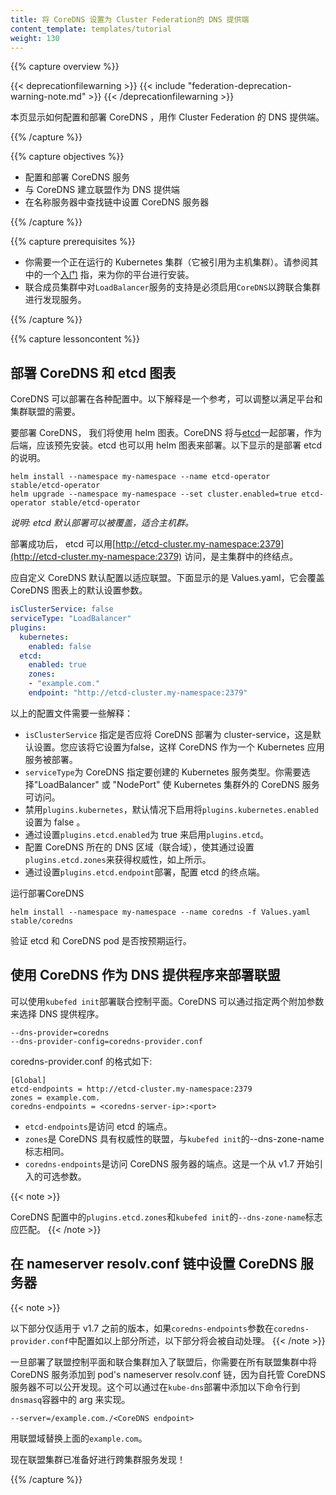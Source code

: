 ```yaml
---
title: 将 CoreDNS 设置为 Cluster Federation的 DNS 提供端
content_template: templates/tutorial
weight: 130
---
```

<!--
---
title: Set up CoreDNS as DNS provider for Cluster Federation
content_template: templates/tutorial
weight: 130
---
-->
{{% capture overview %}}

{{< deprecationfilewarning >}}
{{< include "federation-deprecation-warning-note.md" >}}
{{< /deprecationfilewarning >}}

<!--
This page shows how to configure and deploy CoreDNS to be used as the
DNS provider for Cluster Federation.
-->
本页显示如何配置和部署 CoreDNS ，用作 Cluster Federation 的 DNS 提供端。

{{% /capture %}}


{{% capture objectives %}}

<!--
* Configure and deploy CoreDNS server
* Bring up federation with CoreDNS as dns provider
* Setup CoreDNS server in nameserver lookup chain
-->
*  配置和部署 CoreDNS 服务
*  与 CoreDNS 建立联盟作为 DNS 提供端
*  在名称服务器中查找链中设置 CoreDNS 服务器

{{% /capture %}}


{{% capture prerequisites %}}

<!--
* You need to have a running Kubernetes cluster (which is
referenced as host cluster). Please see one of the
[getting started](/docs/setup/) guides for
installation instructions for your platform.
* Support for `LoadBalancer` services in member clusters of federation is
mandatory to enable `CoreDNS` for service discovery across federated clusters.
-->
*  你需要一个正在运行的 Kubernetes 集群（它被引用为主机集群）。请参阅其中的一个[入门](/docs/setup/) 指，来为你的平台进行安装。
*  联合成员集群中对`LoadBalancer`服务的支持是必须启用`CoreDNS`以跨联合集群进行发现服务。

{{% /capture %}}


{{% capture lessoncontent %}}

<!--
## Deploying CoreDNS and etcd charts
-->
## 部署 CoreDNS 和 etcd 图表

<!--
CoreDNS can be deployed in various configurations. Explained below is a
reference and can be tweaked to suit the needs of the platform and the
cluster federation.
-->
CoreDNS 可以部署在各种配置中。以下解释是一个参考，可以调整以满足平台和集群联盟的需要。

<!--
To deploy CoreDNS, we shall make use of helm charts. CoreDNS will be
deployed with [etcd](https://coreos.com/etcd) as the backend and should
be pre-installed. etcd can also be deployed using helm charts. Shown
below are the instructions to deploy etcd.
-->
要部署 CoreDNS， 我们将使用 helm 图表。CoreDNS 将与[etcd](https://coreos.com/etcd)一起部署，作为后端，应该预先安装。etcd 也可以用 helm 图表来部署。以下显示的是部署 etcd 的说明。

    helm install --namespace my-namespace --name etcd-operator stable/etcd-operator
    helm upgrade --namespace my-namespace --set cluster.enabled=true etcd-operator stable/etcd-operator
    
<!--
*Note: etcd default deployment configurations can be overridden, suiting the
host cluster.*
-->
*说明: etcd 默认部署可以被覆盖，适合主机群。*

<!--
After deployment succeeds, etcd can be accessed with the
[http://etcd-cluster.my-namespace:2379](http://etcd-cluster.my-namespace:2379) endpoint within the host cluster.
-->
部署成功后， etcd 可以用[http://etcd-cluster.my-namespace:2379](http://etcd-cluster.my-namespace:2379) 访问，是主集群中的终结点。

<!--
The CoreDNS default configuration should be customized to suit the federation.
Shown below is the Values.yaml, which overrides the default
configuration parameters on the CoreDNS chart.
-->
应自定义 CoreDNS 默认配置以适应联盟。下面显示的是 Values.yaml，它会覆盖 CoreDNS 图表上的默认设置参数。

```yaml
isClusterService: false
serviceType: "LoadBalancer"
plugins:
  kubernetes:
    enabled: false
  etcd:
    enabled: true
    zones:
    - "example.com."
    endpoint: "http://etcd-cluster.my-namespace:2379"
```

<!--
The above configuration file needs some explanation:

 - `isClusterService` specifies whether CoreDNS should be deployed as a
cluster-service, which is the default. You need to set it to false, so
that CoreDNS is deployed as a Kubernetes application service.
 - `serviceType` specifies the type of Kubernetes service to be created
for CoreDNS. You need to choose either "LoadBalancer" or "NodePort" to
make the CoreDNS service accessible outside the Kubernetes cluster.
 - Disable `plugins.kubernetes`, which is enabled by default by
setting `plugins.kubernetes.enabled` to false.
 - Enable `plugins.etcd` by setting `plugins.etcd.enabled` to
true.
 - Configure the DNS zone (federation domain) for which CoreDNS is
authoritative by setting `plugins.etcd.zones` as shown above.
 - Configure the etcd endpoint which was deployed earlier by setting
`plugins.etcd.endpoint`
-->
以上的配置文件需要一些解释：

 - `isClusterService` 指定是否应将 CoreDNS 部署为 cluster-service，这是默认设置。您应该将它设置为false，这样 CoreDNS 作为一个 Kubernetes 应用服务被部署。
 - `serviceType`为 CoreDNS 指定要创建的 Kubernetes 服务类型。你需要选择"LoadBalancer" 或 "NodePort" 使 Kubernetes 集群外的 CoreDNS 服务可访问。
 - 禁用`plugins.kubernetes`，默认情况下启用将`plugins.kubernetes.enabled`设置为 false 。
 - 通过设置`plugins.etcd.enabled`为 true 来启用`plugins.etcd`。
 - 配置 CoreDNS 所在的 DNS 区域（联合域），使其通过设置`plugins.etcd.zones`来获得权威性，如上所示。
 - 通过设置`plugins.etcd.endpoint`部署，配置 etcd 的终点端。

<!--
Now deploy CoreDNS by running

    helm install --namespace my-namespace --name coredns -f Values.yaml stable/coredns

Verify that both etcd and CoreDNS pods are running as expected.
-->
运行部署CoreDNS

    helm install --namespace my-namespace --name coredns -f Values.yaml stable/coredns

验证 etcd 和 CoreDNS pod 是否按预期运行。


<!--
## Deploying Federation with CoreDNS as DNS provider
-->
## 使用 CoreDNS 作为 DNS 提供程序来部署联盟

<!--
The Federation control plane can be deployed using `kubefed init`. CoreDNS
can be chosen as the DNS provider by specifying two additional parameters.

    --dns-provider=coredns
    --dns-provider-config=coredns-provider.conf

coredns-provider.conf has below format:

    [Global]
    etcd-endpoints = http://etcd-cluster.my-namespace:2379
    zones = example.com.
    coredns-endpoints = <coredns-server-ip>:<port>

 - `etcd-endpoints` is the endpoint to access etcd.
 - `zones` is the federation domain for which CoreDNS is authoritative and is same as --dns-zone-name flag of `kubefed init`.
 - `coredns-endpoints` is the endpoint to access CoreDNS server. This is an optional parameter introduced from v1.7 onwards.
-->
可以使用`kubefed init`部署联合控制平面。CoreDNS 可以通过指定两个附加参数来选择 DNS 提供程序。

    --dns-provider=coredns
    --dns-provider-config=coredns-provider.conf

coredns-provider.conf 的格式如下:

    [Global]
    etcd-endpoints = http://etcd-cluster.my-namespace:2379
    zones = example.com.
    coredns-endpoints = <coredns-server-ip>:<port>

 - `etcd-endpoints`是访问 etcd 的端点。
 - `zones`是 CoreDNS 具有权威性的联盟，与`kubefed init`的--dns-zone-name 标志相同。
 - `coredns-endpoints`是访问 CoreDNS 服务器的端点。这是一个从 v1.7 开始引入的可选参数。
 
{{< note >}}
<!--
`plugins.etcd.zones` in the CoreDNS configuration and the `--dns-zone-name` flag to `kubefed init` should match.
-->
CoreDNS 配置中的`plugins.etcd.zones`和`kubefed init`的`--dns-zone-name`标志应匹配。
{{< /note >}}


<!--
## Setup CoreDNS server in nameserver resolv.conf chain
-->
## 在 nameserver resolv.conf 链中设置 CoreDNS 服务器

{{< note >}}
<!--
The following section applies only to versions prior to v1.7
and will be automatically taken care of if the `coredns-endpoints`
parameter is configured in `coredns-provider.conf` as described in
section above.
-->
以下部分仅适用于 v1.7 之前的版本，如果`coredns-endpoints`参数在`coredns-provider.conf`中配置如以上部分所述，以下部分将会被自动处理。
{{< /note >}}

<!--
Once the federation control plane is deployed and federated clusters
are joined to the federation, you need to add the CoreDNS server to the
pod's nameserver resolv.conf chain in all the federated clusters as this
self hosted CoreDNS server is not discoverable publicly. This can be
achieved by adding the below line to `dnsmasq` container's arg in
`kube-dns` deployment.

    --server=/example.com./<CoreDNS endpoint>

Replace `example.com` above with federation domain.
-->
一旦部署了联盟控制平面和联合集群加入了联盟后，你需要在所有联盟集群中将 CoreDNS 服务添加到 pod's nameserver resolv.conf 链，因为自托管 CoreDNS 服务器不可以公开发现。这个可以通过在`kube-dns`部署中添加以下命令行到`dnsmasq`容器中的 arg 来实现。

    --server=/example.com./<CoreDNS endpoint>

用联盟域替换上面的`example.com`。


<!--
Now the federated cluster is ready for cross-cluster service discovery!
-->
现在联盟集群已准备好进行跨集群服务发现！

{{% /capture %}}
